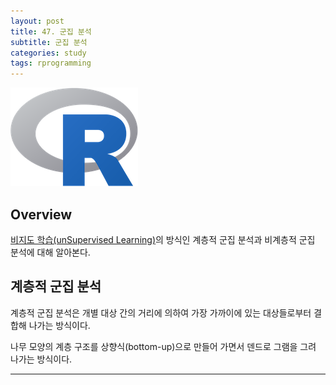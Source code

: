 ```yaml
---
layout: post
title: 47. 군집 분석
subtitle: 군집 분석
categories: study
tags: rprogramming
---
```


![r](/assets/img/logo/r-logo.png)

## Overview

[비지도 학습(unSupervised Learning)](https://rap0d.github.io/study/2019/11/15/r_046_unsupervised01/)의 방식인 계층적 군집 분석과 비계층적 군집 분석에 대해 알아본다.

## 계층적 군집 분석

계층적 군집 분석은 개별 대상 간의 거리에 의하여 가장 가까이에 있는 대상들로부터 결합해 나가는 방식이다.

나무 모양의 계층 구조를 상향식(bottom-up)으로 만들어 가면서 덴드로 그램을 그려 나가는 방식이다.

***

## 
